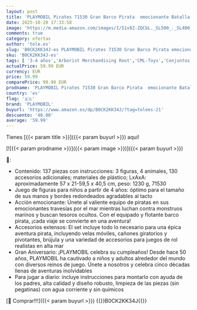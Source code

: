 ```yaml
---
layout: post
title: 'PLAYMOBIL Pirates 71530 Gran Barco Pirata  emocionante Batalla Naval y búsqueda Secreta de Tesoros en Alta mar  Incluyendo cañones  proyectiles y Ancla  Juguetes para niños a Partir de 4 años'
date: 2025-10-20 17:33:58
image: 'https://m.media-amazon.com/images/I/51v8Z-ZQCbL._SL500_._SL400_.jpg'
comments: true
category: ofertas
author: 'tole.es'
slug: 'B0CK2KK34J-es PLAYMOBIL Pirates 71530 Gran Barco Pirata emocionante...'
sku: 'B0CK2KK34J-es'
tags: [ '3-4 años','Arborist Merchandising Root','CML-Toys','Conjuntos de figuras de juguete','Juguetes','Juguetes y juegos','Muñecos y figuras','Self Service','Special Features Stores','Top brands in Toys','Toys & Figures','Toys All','b6d17eda-2c26-45ed-a098-453a9f96e839_0','b6d17eda-2c26-45ed-a098-453a9f96e839_1101','b6d17eda-2c26-45ed-a098-453a9f96e839_1801','b6d17eda-2c26-45ed-a098-453a9f96e839_6301','playmobil','🇪🇸', ]
actualPrice: 59.99 EUR
currency: EUR
price: 59.99
comparePrice: 99.99 EUR
prodname: 'PLAYMOBIL Pirates 71530 Gran Barco Pirata  emocionante Batalla Naval y búsqueda Secreta de Tesoros en Alta mar  Incluyendo cañones  proyectiles y Ancla  Juguetes para niños a Partir de 4 años'
country: 'es'
flag: '🇪🇸'
brand: 'PLAYMOBIL'
buyurl: 'https://www.amazon.es/dp/B0CK2KK34J/?tag=tolees-21'
descuento: '40.00'
average: '59.99'
---
```


Tienes [{{< param title >}}]({{< param buyurl >}}) aqui!

[![{{< param prodname >}}]({{< param image >}})]({{< param buyurl >}})

🔎:

- Contenido: 137 piezas con instrucciones: 3 figuras, 4 animales, 130 accesorios adicionales; materiales de plástico; LxAxA: aproximadamente 57 x 21-59,5 x 40,5 cm, peso: 1230 g, 71530
- Juego de figuras para niños a partir de 4 años: óptimo para el tamaño de sus manos y bordes redondeados agradables al tacto
- Acción emocionante: Únete al valiente equipo de piratas en sus emocionantes travesías por el mar mientras luchan contra monstruos marinos y buscan tesoros ocultos. Con el equipado y flotante barco pirata, ¡cada viaje se convierte en una aventura!
- Accesorios extensos: El set incluye todo lo necesario para una épica aventura pirata, incluyendo velas móviles, cañones giratorios y pivotantes, brújula y una variedad de accesorios para juegos de rol realistas en alta mar
- Gran Aniversario: ¡PLAYMOBIL celebra su cumpleaños! Desde hace 50 años, PLAYMOBIL ha cautivado a niños y adultos alrededor del mundo con diversos reinos de juego. Únete a nosotros y celebra cinco décadas llenas de aventuras inolvidables
- Para jugar a diario: incluye instrucciones para montarlo con ayuda de los padres, alta calidad y diseño robusto, limpieza de las piezas (sin pegatinas) con agua corriente y sin químicos

[🛒 Comprar!!!]({{< param buyurl >}})
{{<world>}}B0CK2KK34J{{</world>}}
